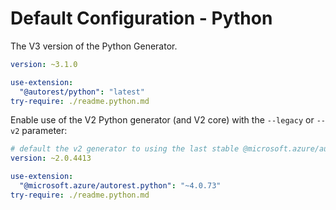 # Default Configuration - Python

The V3 version of the Python Generator.

``` yaml $(python) && !$(legacy) && !$(v2) && !isRequested('@microsoft.azure/autorest.python')
version: ~3.1.0

use-extension:
  "@autorest/python": "latest"
try-require: ./readme.python.md
```

Enable use of the V2 Python generator (and V2 core) with the `--legacy` or `--v2` parameter:

``` yaml $(python) && ($(legacy) || $(v2) || isRequested('@microsoft.azure/autorest.python'))
# default the v2 generator to using the last stable @microsoft.azure/autorest-core
version: ~2.0.4413

use-extension:
  "@microsoft.azure/autorest.python": "~4.0.73"
try-require: ./readme.python.md
```
